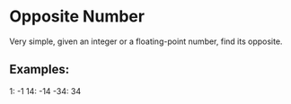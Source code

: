 <h1> Opposite Number </h1>

Very simple, given an integer or a floating-point number, find its opposite.

<h2> Examples: </h2>

1: -1
14: -14
-34: 34